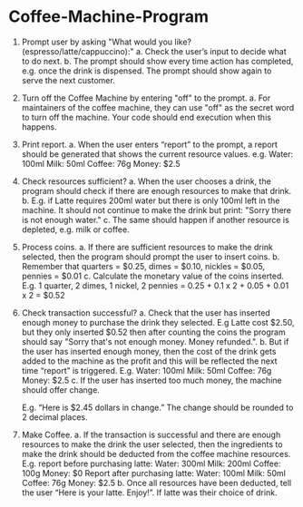 # Coffee-Machine-Program

1. Prompt user by asking "What would you like? (espresso/latte/cappuccino):"
    a. Check the user’s input to decide what to do next.
    b. The prompt should show every time action has completed, e.g. once the drink is dispensed. The prompt should show again to serve the next customer.

2. Turn off the Coffee Machine by entering "off" to the prompt.
    a. For maintainers of the coffee machine, they can use "off" as the secret word to turn off the machine. Your code should end execution when this happens.

3. Print report.
    a. When the user enters “report” to the prompt, a report should be generated that shows the current resource values. e.g.
        Water: 100ml
        Milk: 50ml
        Coffee: 76g
        Money: $2.5

4. Check resources sufficient?
    a. When the user chooses a drink, the program should check if there are enough resources to make that drink.
    b. E.g. if Latte requires 200ml water but there is only 100ml left in the machine. It should not continue to make the drink but print: "Sorry there is not enough water."
    c. The same should happen if another resource is depleted, e.g. milk or coffee.

5. Process coins.
    a. If there are sufficient resources to make the drink selected, then the program should prompt the user to insert coins.
    b. Remember that quarters = $0.25, dimes = $0.10, nickles = $0.05, pennies = $0.01
    c. Calculate the monetary value of the coins inserted. 
        E.g. 1 quarter, 2 dimes, 1 nickel, 2 pennies = 0.25 + 0.1 x 2 + 0.05 + 0.01 x 2 = $0.52

6. Check transaction successful?
    a. Check that the user has inserted enough money to purchase the drink they selected. E.g Latte cost $2.50, but they only inserted $0.52 then after counting the coins the program should say "Sorry that's not enough money. Money refunded.".
    b. But if the user has inserted enough money, then the cost of the drink gets added to the machine as the profit and this will be reflected the next time “report” is triggered. E.g. 
        Water: 100ml
        Milk: 50ml
        Coffee: 76g
        Money: $2.5
    c. If the user has inserted too much money, the machine should offer change.
 
    E.g. “Here is $2.45 dollars in change.” The change should be rounded to 2 decimal places.

7. Make Coffee.
    a. If the transaction is successful and there are enough resources to make the drink the user selected, then the ingredients to make the drink should be deducted from the coffee machine resources.
    E.g. report before purchasing latte: 
        Water: 300ml
        Milk: 200ml
        Coffee: 100g
        Money: $0 
    Report after purchasing latte:
        Water: 100ml
        Milk: 50ml
        Coffee: 76g
        Money: $2.5
    b. Once all resources have been deducted, tell the user “Here is your latte. Enjoy!”. If latte was their choice of drink.
